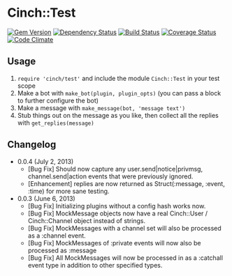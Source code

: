 # Cinch::Test

[![Gem Version](https://badge.fury.io/rb/cinch-test.png)](http://badge.fury.io/rb/cinch-test)
[![Dependency Status](https://gemnasium.com/bhaberer/cinch-test.png)](https://gemnasium.com/bhaberer/cinch-test)
[![Build Status](https://travis-ci.org/bhaberer/cinch-test.png?branch=master)](https://travis-ci.org/bhaberer/cinch-test)
[![Coverage Status](https://coveralls.io/repos/bhaberer/cinch-test/badge.png?branch=master)](https://coveralls.io/r/bhaberer/cinch-test?branch=master)
[![Code Climate](https://codeclimate.com/github/bhaberer/cinch-test.png)](https://codeclimate.com/github/bhaberer/cinch-test)

## Usage

1. `require 'cinch/test'` and include the module `Cinch::Test` in your test scope
2. Make a bot with `make_bot(plugin, plugin_opts)` (you can pass a block to further configure the bot)
3. Make a message with `make_message(bot, 'message text')`
4. Stub things out on the message as you like, then collect all the replies
   with `get_replies(message)`

## Changelog
* 0.0.4 (July 2, 2013)
    * [Bug Fix] Should now capture any user.send|notice|privmsg, channel.send|action events that
        were previously ignored.
    * [Enhancement] replies are now returned as Struct(:message, :event, :time) for more 
        sane testing.
* 0.0.3 (June 6, 2013)
    * [Bug Fix] Initializing plugins without a config hash works now.
    * [Bug Fix] MockMessage objects now have a real Cinch::User / Cinch::Channel object
        instead of strings.
    * [Bug Fix] MockMessages with a channel set will also be processed as a :channel event.
    * [Bug Fix] MockMessages of :private events will now also be processed as :message
    * [Bug Fix] All MockMessages will now be processed in as a :catchall event type in
        addition to other specified types.
